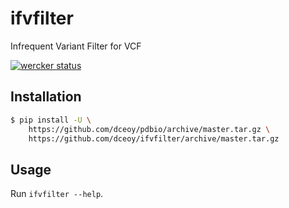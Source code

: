 ifvfilter
=========

Infrequent Variant Filter for VCF

[![wercker status](https://app.wercker.com/status/2ad676f8f51e64618299951308fe946d/s/master "wercker status")](https://app.wercker.com/project/byKey/2ad676f8f51e64618299951308fe946d)

Installation
------------

```sh
$ pip install -U \
    https://github.com/dceoy/pdbio/archive/master.tar.gz \
    https://github.com/dceoy/ifvfilter/archive/master.tar.gz
```

Usage
-----

Run `ifvfilter --help`.
